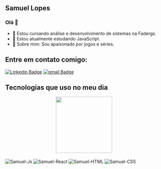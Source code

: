## Samuel Lopes
  
 ### Olá 👋 

- 🔭 Estou cursando análise e desenvolvimento de sistemas na Fadergs.
- 🌱 Estou atualmente estudando JavaScript.
- 💬 Sobre mim: Sou apaixonado por jogos e séries.
<!--
- 👯 I’m looking to collaborate on ...
- 🤔 I’m looking for help with ...
- 📫 How to reach me: ...
- 😄 Pronouns: ...
- ⚡ Fun fact: ...
-->

## Entre em contato comigo: 
[![Linkedin Badge](https://img.shields.io/badge/-SamuelLopes-blue?style=flat-square&logo=Linkedin&logoColor=white&link=https://www.linkedin.com/in/samuel-lopes-348b1115b/)](https://www.linkedin.com/in/samuel-lopes-348b1115b/)
[![gmail Badge](https://img.shields.io/badge/-samuelhslopes@gmail.com-c14438?style=flat-square&logo=Gmail&logoColor=white&link=mailto:samuelhslopes@gmail.com)](mailto:samuelhslopes@gmail.com)

  ## Tecnologias que uso no meu dia
<div align="center">
  <img height="180em" src="https://github-readme-stats.vercel.app/api?username=samuellopes56&show_icons=true&theme=dracula&include_all_commits=true&count_private=true"/>
</div>
<div style="display: inline_block"><br>
  <!-– <img align="center" alt="Samuel-Python" src="https://img.shields.io/badge/python-3776AB?style=for-the-badge&logo=python&logoColor=white"> 
  <img align="center" alt="Samuel-Js" src="https://img.shields.io/badge/JavaScript-F7DF1E?style=for-the-badge&logo=javascript&logoColor=black">
  <img align="center" alt="Samuel-React" src="https://img.shields.io/badge/React-20232A?style=for-the-badge&logo=react&logoColor=61DAFB">
  <img align="center" alt="Samuel-HTML" src="https://img.shields.io/badge/HTML5-E34F26?style=for-the-badge&logo=html5&logoColor=white">
  <img align="center" alt="Samuel-CSS" src="https://img.shields.io/badge/CSS3-1572B6?style=for-the-badge&logo=css3&logoColor=white">
</div>
